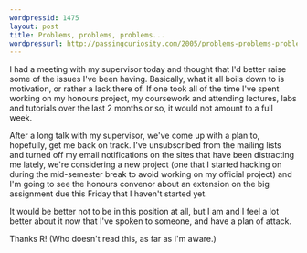 ```yaml
---
wordpressid: 1475
layout: post
title: Problems, problems, problems...
wordpressurl: http://passingcuriosity.com/2005/problems-problems-problems/
---
```

I had a meeting with my supervisor today and thought that I'd better raise some of the issues I've been having. Basically, what it all boils down to is motivation, or rather a lack there of. If one took all of the time I've spent working on my honours project, my coursework and attending lectures, labs and tutorials over the last 2 months or so, it would not amount to a full week.

After a long talk with my supervisor, we've come up with a plan to, hopefully, get me back on track. I've unsubscribed from the mailing lists and turned off my email notifications on the sites that have been distracting me lately, we're considering a new project (one that I started hacking on during the mid-semester break to avoid working on my official project) and I'm going to see the honours convenor about an extension on the big assignment due this Friday that I haven't started yet.

It would be better not to be in this position at all, but I am and I feel a lot better about it now that I've spoken to someone, and have a plan of attack.

Thanks R! (Who doesn't read this, as far as I'm aware.)
